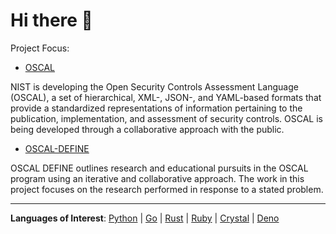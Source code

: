 # Hi there 👋

Project Focus:

- [OSCAL](https://github.com/usnistgov/OSCAL/)

NIST is developing the Open Security Controls Assessment Language (OSCAL), a set of hierarchical, XML-, JSON-, and YAML-based formats that provide a standardized representations of information pertaining to the publication, implementation, and assessment of security controls. OSCAL is being developed through a collaborative approach with the public.

- [OSCAL-DEFINE](https://github.com/usnistgov/OSCAL-DEFINE/)

OSCAL DEFINE outlines research and educational pursuits in the OSCAL program using an iterative and collaborative approach. The work in this project focuses on the research performed in response to a stated problem.

---

**Languages of Interest**:  [Python](https://www.python.org/) | [Go](https://go.dev/) | [Rust](https://www.rust-lang.org/) | [Ruby](https://www.ruby-lang.org/en/) | [Crystal](https://crystal-lang.org/) | [Deno](https://deno.com/)


